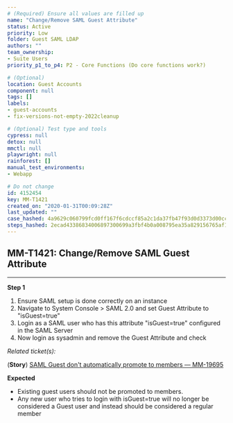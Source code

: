 ```yaml
---
# (Required) Ensure all values are filled up
name: "Change/Remove SAML Guest Attribute"
status: Active
priority: Low
folder: Guest SAML LDAP
authors: ""
team_ownership: 
- Suite Users
priority_p1_to_p4: P2 - Core Functions (Do core functions work?)

# (Optional)
location: Guest Accounts
component: null
tags: []
labels: 
- guest-accounts
- fix-versions-not-empty-2022cleanup

# (Optional) Test type and tools
cypress: null
detox: null
mmctl: null
playwright: null
rainforest: []
manual_test_environments: 
- Webapp

# Do not change
id: 4152454
key: MM-T1421
created_on: "2020-01-31T00:09:28Z"
last_updated: ""
case_hashed: 4a9629c060799fcd0ff167f6cdccf85a2c1da37fb47f93d0d3373d00cc6846abc59fd2ad64ea67c3e92ee6ce231f2037
steps_hashed: 2ecad43386834006897300699a3fbf4b0a008795ea35a829156765af13d98c8c6f8873387df1e45acc4604f3601d3697
---
```


<!-- (Auto-generated) Based on frontmatter's "key" and "name" -->

## MM-T1421: Change/Remove SAML Guest Attribute

---

**Step 1**

1. Ensure SAML setup is done correctly on an instance
2. Navigate to System Console > SAML 2.0 and set Guest Attribute to "isGuest=true"
3. Login as a SAML user who has this attribute "isGuest=true" configured in the SAML Server
4. Now login as sysadmin and remove the Guest Attribute and check

_Related ticket(s):_

(**Story**) [SAML Guest don't automatically promote to members — MM-19695](https://mattermost.atlassian.net/browse/MM-19695)

**Expected**

- Existing guest users should not be promoted to members.
- Any new user who tries to login with isGuest=true will no longer be considered a Guest user and instead should be considered a regular member
